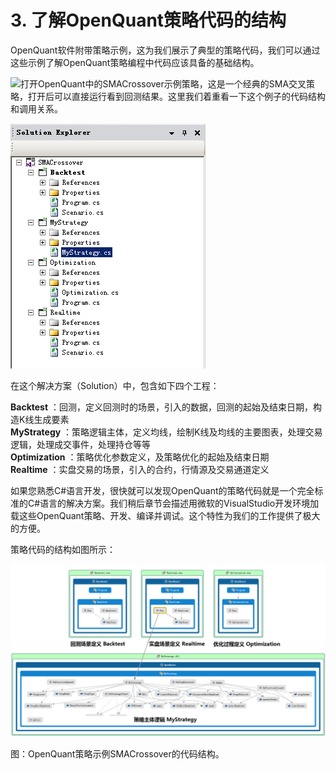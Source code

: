 # 3. 了解OpenQuant策略代码的结构

OpenQuant软件附带策略示例，这为我们展示了典型的策略代码，我们可以通过这些示例了解OpenQuant策略编程中代码应该具备的基础结构。

![](/icons/icon_labtubeBlue.ico)打开OpenQuant中的SMACrossover示例策略，这是一个经典的SMA交叉策略，打开后可以直接运行看到回测结果。这里我们着重看一下这个例子的代码结构和调用关系。

![](/assets/smacrossoversolutionexplorer.png)

在这个解决方案（Solution）中，包含如下四个工程：

**Backtest** ：回测，定义回测时的场景，引入的数据，回测的起始及结束日期，构造K线生成要素  
**MyStrategy** ：策略逻辑主体，定义均线，绘制K线及均线的主要图表，处理交易逻辑，处理成交事件，处理持仓等等  
**Optimization** ：策略优化参数定义，及策略优化的起始及结束日期  
**Realtime** ：实盘交易的场景，引入的合约，行情源及交易通道定义

如果您熟悉C\#语言开发，很快就可以发现OpenQuant的策略代码就是一个完全标准的C\#语言的解决方案。我们稍后章节会描述用微软的VisualStudio开发环境加载这些OpenQuant策略、开发、编译并调试。这个特性为我们的工作提供了极大的方便。

策略代码的结构如图所示：

![](/assets/smacrossovercodemap.png)

图：OpenQuant策略示例SMACrossover的代码结构。

